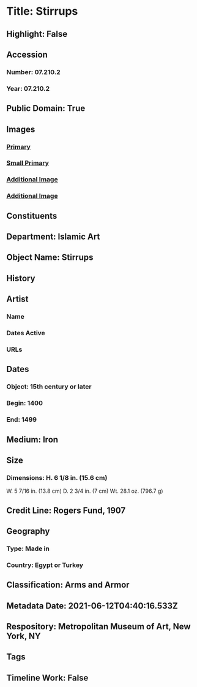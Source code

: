 # Title: Stirrups
## Highlight: False
## Accession
### Number: 07.210.2
### Year: 07.210.2
## Public Domain: True
## Images
### [Primary](https://images.metmuseum.org/CRDImages/is/original/sf07-210-2a.jpg)
### [Small Primary](https://images.metmuseum.org/CRDImages/is/web-large/sf07-210-2a.jpg)
### [Additional Image](https://images.metmuseum.org/CRDImages/is/original/sf07-210-2b.jpg)
### [Additional Image](https://images.metmuseum.org/CRDImages/is/original/sf07-210-2c.jpg)
## Constituents
## Department: Islamic Art
## Object Name: Stirrups
## History
## Artist
### Name
### Dates Active
### URLs
## Dates
### Object: 15th century or later
### Begin: 1400
### End: 1499
## Medium: Iron
## Size
### Dimensions: H. 6 1/8 in. (15.6 cm)
W. 5 7/16 in. (13.8 cm)
D. 2 3/4 in. (7 cm)
Wt. 28.1 oz. (796.7 g)
## Credit Line: Rogers Fund, 1907
## Geography
### Type: Made in
### Country: Egypt or Turkey
## Classification: Arms and Armor
## Metadata Date: 2021-06-12T04:40:16.533Z
## Respository: Metropolitan Museum of Art, New York, NY
## Tags
## Timeline Work: False